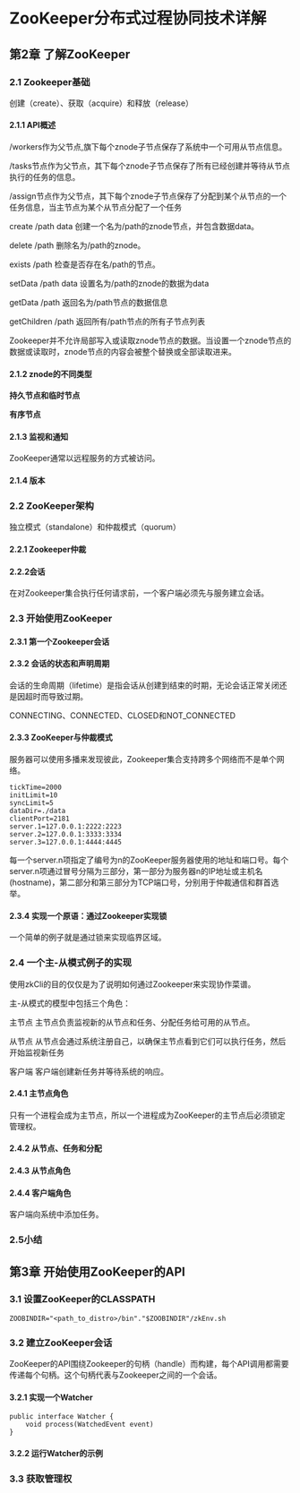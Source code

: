 # ZooKeeper分布式过程协同技术详解  #

## 第2章  了解ZooKeeper ##

### 2.1 Zookeeper基础 ###

创建（create）、获取（acquire）和释放（release）

#### 2.1.1 API概述 ####

/workers作为父节点,旗下每个znode子节点保存了系统中一个可用从节点信息。

/tasks节点作为父节点，其下每个znode子节点保存了所有已经创建并等待从节点执行的任务的信息。

/assign节点作为父节点，其下每个znode子节点保存了分配到某个从节点的一个任务信息，当主节点为某个从节点分配了一个任务

create /path data 创建一个名为/path的znode节点，并包含数据data。

delete /path 删除名为/path的znode。

exists /path 检查是否存在名/path的节点。

setData /path data 设置名为/path的znode的数据为data
 
getData /path 返回名为/path节点的数据信息

getChildren /path 返回所有/path节点的所有子节点列表

Zookeeper并不允许局部写入或读取znode节点的数据。当设置一个znode节点的数据或读取时，znode节点的内容会被整个替换或全部读取进来。

#### 2.1.2 znode的不同类型 ####



**持久节点和临时节点**

**有序节点**

#### 2.1.3 监视和通知 ####
ZooKeeper通常以远程服务的方式被访问。

#### 2.1.4 版本 ####

### 2.2 ZooKeeper架构 ###

独立模式（standalone）和仲裁模式（quorum）

#### 2.2.1 Zookeeper仲裁 ####

#### 2.2.2会话 ####

在对Zookeeper集合执行任何请求前，一个客户端必须先与服务建立会话。

### 2.3 开始使用ZooKeeper ###

#### 2.3.1 第一个Zookeeper会话 ####

#### 2.3.2 会话的状态和声明周期 ####

会话的生命周期（lifetime）是指会话从创建到结束的时期，无论会话正常关闭还是因超时而导致过期。

CONNECTING、CONNECTED、CLOSED和NOT_CONNECTED

#### 2.3.3 ZooKeeper与仲裁模式 ####

服务器可以使用多播来发现彼此，Zookeeper集合支持跨多个网络而不是单个网络。

	tickTime=2000
	initLimit=10
	syncLimit=5
	dataDir=./data
	clientPort=2181
	server.1=127.0.0.1:2222:2223
	server.2=127.0.0.1:3333:3334
	server.3=127.0.0.1:4444:4445

每一个server.n项指定了编号为n的ZooKeeper服务器使用的地址和端口号。每个server.n项通过冒号分隔为三部分，第一部分为服务器n的IP地址或主机名(hostname)，第二部分和第三部分为TCP端口号，分别用于仲裁通信和群首选举。

#### 2.3.4 实现一个原语：通过Zookeeper实现锁 ####
一个简单的例子就是通过锁来实现临界区域。

### 2.4 一个主-从模式例子的实现 ###

使用zkCli的目的仅仅是为了说明如何通过Zookeeper来实现协作菜谱。

主-从模式的模型中包括三个角色：

主节点
	主节点负责监视新的从节点和任务、分配任务给可用的从节点。

从节点
	从节点会通过系统注册自己，以确保主节点看到它们可以执行任务，然后开始监视新任务

客户端
	客户端创建新任务并等待系统的响应。

#### 2.4.1 主节点角色 ####

只有一个进程会成为主节点，所以一个进程成为ZooKeeper的主节点后必须锁定管理权。

#### 2.4.2 从节点、任务和分配 ####

#### 2.4.3 从节点角色 ####

#### 2.4.4 客户端角色 ####

客户端向系统中添加任务。

### 2.5小结 ###

## 第3章 开始使用ZooKeeper的API ##

### 3.1 设置ZooKeeper的CLASSPATH ###

	ZOOBINDIR="<path_to_distro>/bin"."$ZOOBINDIR"/zkEnv.sh

### 3.2 建立ZooKeeper会话 ###

ZooKeeper的API围绕Zookeeper的句柄（handle）而构建，每个API调用都需要传递每个句柄。这个句柄代表与Zookeeper之间的一个会话。

#### 3.2.1 实现一个Watcher ####

	public interface Watcher {
		void process(WatchedEvent event)
	}

#### 3.2.2 运行Watcher的示例 ####



### 3.3 获取管理权 ###

